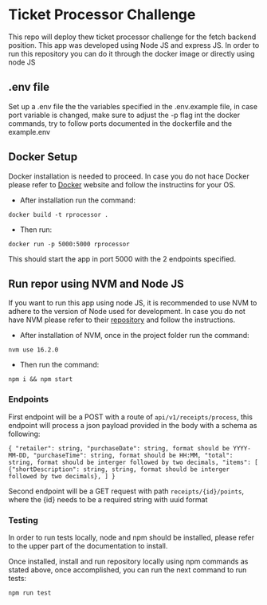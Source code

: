 # Ticket Processor Challenge

This repo will deploy thew ticket processor challenge for the fetch backend position.
This app was developed using Node JS and express JS. In order to run this repository you
can do it through the docker image or directly using node JS

## .env file

Set up a .env file the the variables specified in the .env.example file, in case port variable is
changed, make sure to adjust the -p flag int the docker commands, try to follow ports documented
in the dockerfile and the example.env

## Docker Setup

Docker installation is needed to proceed. In case you do not hace Docker please refer to
[Docker](https://www.docker.com) website and follow the instructins for your OS.

- After installation run the command:

`docker build -t rprocessor .`

- Then run:

`docker run -p 5000:5000 rprocessor`

This should start the app in port 5000 with the 2 endpoints specified.

## Run repor using NVM and Node JS

If you want to run this app using node JS, it is recommended to use NVM to adhere to the version of Node
used for development. In case you do not have NVM please refer to their [repository](https://github.com/nvm-sh/nvm) and follow
the instructions.

- After installation of NVM, once in the project folder run the command:

`nvm use 16.2.0`

- Then run the command:

`npm i && npm start`

### Endpoints

First endpoint will be a POST with a route of `api/v1/receipts/process`, this endpoint will process
a json payload provided in the body with a schema as following:

`{
  "retailer": string,
  "purchaseDate": string, format should be YYYY-MM-DD,
    "purchaseTime": string, format should be HH:MM,
    "total": string, format should be interger followed by two decimals,
    "items": [
        {"shortDescription": string, string, format should be interger followed by two decimals},
    ]
}`

Second endpoint will be a GET request with path `receipts/{id}/points`, where the {id} needs to be a required string
with uuid format

### Testing

In order to run tests locally, node and npm should be installed, please refer to the upper part of the documentation
to install.

Once installed, install and run repository locally using npm commands as stated above, once accomplished, you
can run the next command to run tests:

`npm run test`
